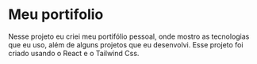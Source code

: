 # Meu portifolio

Nesse projeto eu criei meu portifólio pessoal, onde mostro as tecnologias que eu uso, além de alguns projetos que eu desenvolvi. Esse projeto foi criado usando o React e o Tailwind Css.